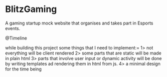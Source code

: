 # BlitzGaming

A gaming startup mock website that organises and takes part in Esports events.

@Timeline

while building this project some things that I need to implement:=
1> not everything will be client rendered
2> some parts that are static will be made in plain html
3> parts that involve user input or dynamic activity will be done by
writing templates ad rendering them in html from js.
4> a minimal design for the time being
